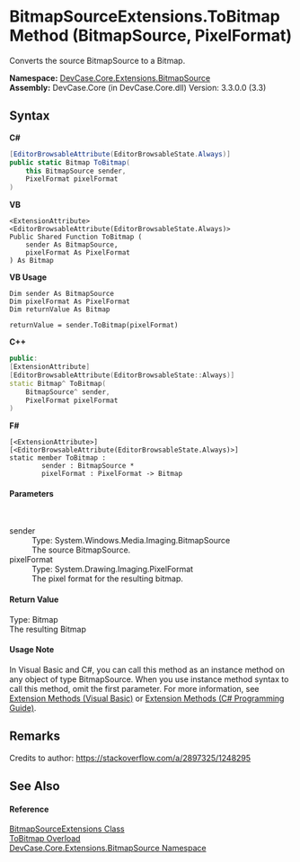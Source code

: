 # BitmapSourceExtensions.ToBitmap Method (BitmapSource, PixelFormat)
 

Converts the source BitmapSource to a Bitmap.

**Namespace:**&nbsp;<a href="N_DevCase_Core_Extensions_BitmapSource">DevCase.Core.Extensions.BitmapSource</a><br />**Assembly:**&nbsp;DevCase.Core (in DevCase.Core.dll) Version: 3.3.0.0 (3.3)

## Syntax

**C#**<br />
``` C#
[EditorBrowsableAttribute(EditorBrowsableState.Always)]
public static Bitmap ToBitmap(
	this BitmapSource sender,
	PixelFormat pixelFormat
)
```

**VB**<br />
``` VB
<ExtensionAttribute>
<EditorBrowsableAttribute(EditorBrowsableState.Always)>
Public Shared Function ToBitmap ( 
	sender As BitmapSource,
	pixelFormat As PixelFormat
) As Bitmap
```

**VB Usage**<br />
``` VB Usage
Dim sender As BitmapSource
Dim pixelFormat As PixelFormat
Dim returnValue As Bitmap

returnValue = sender.ToBitmap(pixelFormat)
```

**C++**<br />
``` C++
public:
[ExtensionAttribute]
[EditorBrowsableAttribute(EditorBrowsableState::Always)]
static Bitmap^ ToBitmap(
	BitmapSource^ sender, 
	PixelFormat pixelFormat
)
```

**F#**<br />
``` F#
[<ExtensionAttribute>]
[<EditorBrowsableAttribute(EditorBrowsableState.Always)>]
static member ToBitmap : 
        sender : BitmapSource * 
        pixelFormat : PixelFormat -> Bitmap 

```


#### Parameters
&nbsp;<dl><dt>sender</dt><dd>Type: System.Windows.Media.Imaging.BitmapSource<br />The source BitmapSource.</dd><dt>pixelFormat</dt><dd>Type: System.Drawing.Imaging.PixelFormat<br />The pixel format for the resulting bitmap.</dd></dl>

#### Return Value
Type: Bitmap<br />The resulting Bitmap

#### Usage Note
In Visual Basic and C#, you can call this method as an instance method on any object of type BitmapSource. When you use instance method syntax to call this method, omit the first parameter. For more information, see <a href="https://docs.microsoft.com/dotnet/visual-basic/programming-guide/language-features/procedures/extension-methods">Extension Methods (Visual Basic)</a> or <a href="https://docs.microsoft.com/dotnet/csharp/programming-guide/classes-and-structs/extension-methods">Extension Methods (C# Programming Guide)</a>.

## Remarks
Credits to author: https://stackoverflow.com/a/2897325/1248295

## See Also


#### Reference
<a href="T_DevCase_Core_Extensions_BitmapSource_BitmapSourceExtensions">BitmapSourceExtensions Class</a><br /><a href="Overload_DevCase_Core_Extensions_BitmapSource_BitmapSourceExtensions_ToBitmap">ToBitmap Overload</a><br /><a href="N_DevCase_Core_Extensions_BitmapSource">DevCase.Core.Extensions.BitmapSource Namespace</a><br />